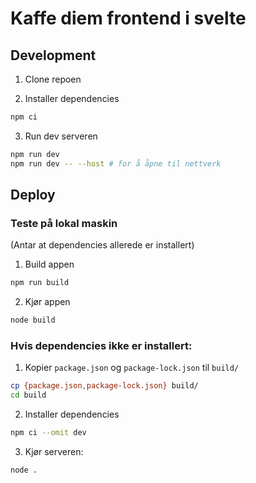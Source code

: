 # Kaffe diem frontend i svelte
## Development

1. Clone repoen

2. Installer dependencies

```bash
npm ci
```

3. Run dev serveren

```bash
npm run dev
npm run dev -- --host # for å åpne til nettverk
```

## Deploy

### Teste på lokal maskin

(Antar at dependencies allerede er installert)

1. Build appen

```bash
npm run build
```

2. Kjør appen

```bash
node build
```

### Hvis dependencies ikke er installert:

1. Kopier `package.json` og `package-lock.json` til `build/`

```bash
cp {package.json,package-lock.json} build/
cd build
```

2. Installer dependencies

```bash
npm ci --omit dev
```

3. Kjør serveren:

```bash
node .
```
